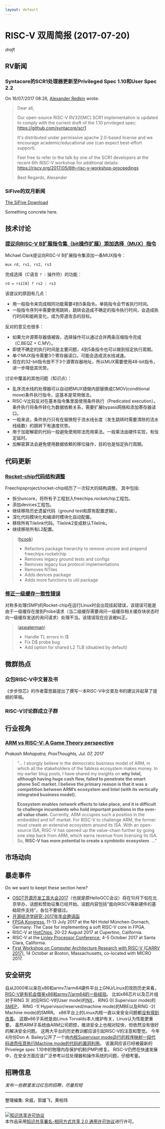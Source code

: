 ```yaml
---
layout: default
---
```


# RISC-V 双周简报 (2017-07-20)

*draft*

## RV新闻

### Syntacore的SCR1处理器更新至Privileged Spec 1.10和User Spec 2.2

On 16/07/2017 08:26, [Alexander Redkin](alexander.redkin@syntacore.com) wrote:
> Dear all,
>
> Our open-source RISC-V RV32I[MC] SCR1 implementation is updated to comply
> with the current draft of the 1.10 privileged spec:
> https://github.com/syntacore/scr1
>
> It's distributed under permissive apache 2.0-based license and we encourage
> academic/educational use (can expect best-effort support).
>
> Feel free to refer to the talk by one of the SCR1 developers at the recent
> 6th RISC-V workshop for additional details:
> https://riscv.org/2017/05/6th-risc-v-workshop-proceedings
>
> Best Regards,
> Alexander 
>

### SiFive的双月新闻

[The SiFive Download](http://sifive-3020607.hs-sites.com/welcome-the-sifive-download-1)

Something concrete here.

## 技术讨论

### [提议向RISC-V B扩展指令集（bit操作扩展）添加选择（MUX）指令](https://groups.google.com/a/groups.riscv.org/forum/#!topic/isa-dev/TWo_avwkMkU)

Michael Clark提议向RISC-V B扩展指令集添加一条MUX指令：

    mux rd, rs1, rs2, rs3

完成选择（C语言 ` ? : ` 操作符）的功能：

    rd = rs1[0] ? rs2 : rs3

该提议的原因有几点：
- 用一般指令来完成相同功能需要4到5条指令。单挑指令会节省执行时间。
- 一般指令序列中需要使用跳转，跳转会造成不确定的指令执行时间，会造成执行时间和能耗变化，成为旁道攻击的目标。

反对的意见也很多：
- 如果允许源寄存器值被毁，选择操作可以通过合并两条压缩指令完成（C.BEQZ + C.MV）。
- 即使不确定的执行时间是主要问题，4到5条指令也可以做到恒定执行周期。
- 单个MUX指令需要3个寄存器读口，可能会造成流水线减速。
- 现在的32-bit指令放不下3个源寄存器地址，所以MUX需要使用48-bit指令，进一步降低其优势。

讨论中覆盖的其他问题（知识点）：
- 乱序流水线的处理器可以自动把MUX错做内部替换成CMOV(conditional move)条件执行指令，这基本是常用做法。
- RISC-V比较反对在基本指令集里面使用条件执行（Predicated execution）。条件执行将条件转化为数据依赖关系，需要扩展bypass网络和添加寄存器读口。
- 一般来说，条件执行只有在替换短于流水线长度（发生跳转时需要清除的流水线级数）的跳转下有速度优势。
- 用于加密解密的代码一般避免使用除法而用乘法。一般乘法由硬件实现，有恒定延时。
- 加解密算法会避免使用数据依赖的移位操作，目的也是恒定执行周期。

## 代码更新

### [Rocket-chip代码结构调整](https://github.com/freechipsproject/rocket-chip/pull/845)

Freechipsproject/rocket-chip经历了一次较大的结构调整。
其中包括:
- 拆分uncore，将所有子工程划入freechips.rocketchip工程包。
- 添加devices工程包。
- 继续移除历史遗留代码（ground test和原有配置逻辑）。
- 深化代码模块化和编译时模块化自动配置。
- 移除所有Tilelink代码。Tilelink2变成默认Tilelink。
- 继续移除所有L2配置。

> ([hcook](https://github.com/hcook))
>
> - Refactors package hierarchy to remove uncore and prepend freechips.rocketchip
> - Removes legacy ground tests and configs
> - Removes legacy bus protocol implementations
> - Removes NTiles
> - Adds devices package
> - Adds more functions to util package

### [修正一级缓存一致性错误](https://github.com/freechipsproject/rocket-chip/pull/849)

对称多处理(SMP)的Rocket-chip在运行Linux时会出现挂起错误，该错误可能是由于一级缓存在接到Probe请求（当二级缓存需要询问一级缓存相关缓存块状态时向一级缓存发送的询问请求）处理不当。该错误现在应该被纠正。

> ([aswaterman](https://github.com/aswaterman))
>
> - Handle TL errors in I$
> - Fix D$ probe bug
> - Add option for shared L2 TLB (disabled by default)

## 微群热点

### 众包RISC-V中文普及书

《步步惊芯》的作者雷思磊提出了撰写一本RISC-V中文普及书的建议并起草了提纲的草稿。

### RISC-V讨论群成立子群

## 行业视角
	
### [ARM vs RISC-V: A Game Theory perspective](https://www.design-reuse.com/industryexpertblogs/42335/arm-vs-risc-v-a-game-theory-perspective.html)

*Prakash Mohapatra, PraxThoughts, Jul. 07, 2017*

> "... I strongly believe in the democratic business model of ARM, in which all the stakeholders of the fabless ecosystem makes money. In my earlier blog posts, I have shared my insights on **why Intel, although having huge cash flow, failed to penetrate the smart phone SoC market. I believe the primary reason is that it was a competition between ARM’s ecosystem and Intel (with its vertically integrated business model).**
> 
> **Ecosystem enables network effects to take place, and it is difficult to challenge incumbents who hold important positions in the over-all value chain.** Currently, ARM occupies such a position in the embedded and IoT market. For RISC-V to challenge ARM, the former must create an extensive ecosystem around its ISA. With an open-source ISA, RISC-V has opened up the value-chain further by going one step back from ARM, which earns revenue from licensing its ISA. So, **RISC-V has more potential to create a symbiotic ecosystem**. ..."


## 市场动向


## 暴走事件

Do we want to keept these section here?

+ [OSDT开源开发工具大会2017](http://www.hellogcc.org/?p=34315)（也就是原HelloGCC会议）将在10月下旬在北京举办，话题和赞助征集已经开始。话题内容包括“面向RISCV等新硬件的基础软件支持”，各位不要错过。
+ [开源经济学研究-2017年年会邀请函](http://www.open-source-economics.org/open_source_economics_2017.html?from=groupmessage&isappinstalled=0&nsukey=cJ6MILUSOlQVLLra8gxd8Kt%2BDNp5mIECXwcJ3gefg408v8gu5cKkkYT3r%2B7HLHOmTdOFslmM7xNVLYNKEm9zA2dGX2Q4ig%2BPY7%2BfHhrvCa1nMXXih6lokOVzdtgmTWuvraTIrSpfGVBs18w47a86zGn86LB2hoXk7hWxgXq6Zvl5LivWz8xo5vuoBflx1v0w)
+ [FPGA Kongress](http://www.fpga-kongress.de/de/programm-2017), 11-13 July 2017 at the NH Hotel München-Dornach, Germany: The Case for implementing a soft RISC-V core in FPGA.
+ RISC-V at [HotChips](https://www.hotchips.org/), 20-22 August 2017 at Cupertino, California.
+ RISC-V at the [Linley Processor Conference](http://www.linleygroup.com/events/event.php?num=43), 4-5 October 2017 at Santa Clara, California.
+ [First Workshop on Computer Architecture Research with RISC-V (CARRV 2017)](https://carrv.github.io/#first-workshop-on-computer-architecture-research-with-risc-v-carrv-2017), 14 October at Boston, Massachusetts, co-located with MICRO 2017.


## 安全研究

自从2000年以来在x86和armv7/arm64硬件平台上GNU/Linux的攻防历史来看，
[RISC-V是有机会借鉴x86和armv7/arm64的一些经验](https://github.com/hardenedlinux/embedded-iot_profile/blob/master/docs/riscv/riscv_security.md)。
比如x86芯片以及芯片组对于RING 3( 对应RISC-V的User mode)的[NX](https://hardenedlinux.github.io/system-security/2016/06/01/NX-analysis.html)，
RING 0( Supervisor mode)的[SMEP](https://github.com/hardenedlinux/grsecurity-101-tutorials/blob/master/kernel_mitigation.md#ret2usr-protection)，
RING -1( Hypervisor/reserved/machine mode)的MBE以及RING -2( Machine mode)的SMRR。
x86平台上的Linux内核一直以来安全问题都[没有得到改善](http://www.solidot.org/story?sid=52878)。
这跟x86子系统是由Linus Torvalds本人维护有关，Linus认为性能更重要。
虽然ARM子系统由ARM公司把控，推进安全上也相对较快，但依然没有很好的解决安全问题。
这两大平台的历史教训都应该引起RISC-V的注意和警觉。
今年4月份Don A. Bailey公开了一个由[内核Supervisor mode运行的程序映射一段代码进而任意执行Machine mode的代码的漏洞利用](http://blog.securitymouse.com/2017/04/the-risc-v-files-supervisor-machine.html)。
该漏洞应该已经被最新的Privelege spec 1.10中的物理内存保护机制(PMP)修复。
RISC-V仍然在快速发展中，在安全方面应该广泛参考以往处理器和操作系统的问题，仔细考量。


## 招聘信息

*发布一些群里发过红包的招聘，尽量剪短*
 
----

整理编集: 宋威，郭雄飞，黄柏玮

----

<a rel="license" href="http://creativecommons.org/licenses/by-sa/2.0/"><img alt="知识共享许可协议" style="border-width:0" src="https://i.creativecommons.org/l/by-sa/2.0/88x31.png" /></a><br />本作品采用<a rel="license" href="http://creativecommons.org/licenses/by-sa/2.0/">知识共享署名-相同方式共享 2.0 通用许可协议</a>进行许可。
